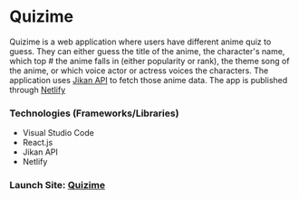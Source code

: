 # Quizime

Quizime is a web application where users have different anime quiz to guess. They can either guess the title of the anime, the character's name, which top # the anime falls in (either popularity or rank), the theme song of the anime, or which voice actor or actress voices the characters. The application uses [Jikan API](https://jikan.moe) to fetch those anime data. The app is published through [Netlify](https://www.netlify.com/?utm_medium=paid_search&utm_source=google&utm_campaign=GS_Connect:+Netlify+Brand&utm_term=netlify)

### Technologies (Frameworks/Libraries)
* Visual Studio Code
* React.js
* Jikan API
* Netlify

### Launch Site: [Quizime](https://quizime.netlify.app/)

